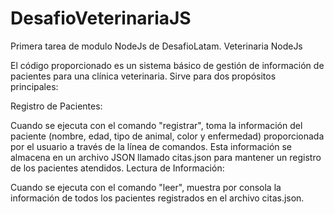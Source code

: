 # DesafioVeterinariaJS
Primera tarea de modulo NodeJs de DesafioLatam. Veterinaria NodeJs

El código proporcionado es un sistema básico de gestión de información de pacientes para una clínica veterinaria. Sirve para dos propósitos principales:

Registro de Pacientes:

Cuando se ejecuta con el comando "registrar", toma la información del paciente (nombre, edad, tipo de animal, color y enfermedad) proporcionada por el usuario a través de la línea de comandos.
Esta información se almacena en un archivo JSON llamado citas.json para mantener un registro de los pacientes atendidos.
Lectura de Información:

Cuando se ejecuta con el comando "leer", muestra por consola la información de todos los pacientes registrados en el archivo citas.json.
